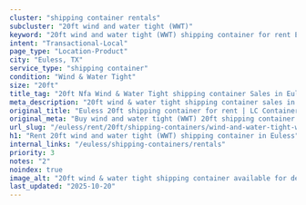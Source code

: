 ```yaml
---
cluster: "shipping container rentals"
subcluster: "20ft wind and water tight (WWT)"
keyword: "20ft wind and water tight (WWT) shipping container for rent Euless, TX"
intent: "Transactional-Local"
page_type: "Location-Product"
city: "Euless, TX"
service_type: "shipping container"
condition: "Wind & Water Tight"
size: "20ft"
title_tag: "20ft Nfa Wind & Water Tight shipping container Sales in Euless | LC Container"
meta_description: "20ft wind & water tight shipping container sales in Euless. Fast delivery, competitive pricing. Serving shipping containers area. Quote ID: MAB. Call (214) 524-4168 for your free quote today."
original_title: "Euless 20ft shipping container for rent | LC Container"
original_meta: "Buy wind and water tight (WWT) 20ft shipping container rent with local delivery in Euless, TX. LC Container — local Since 2003. Request a fast quote today."
url_slug: "/euless/rent/20ft/shipping-containers/wind-and-water-tight-wwt"
h1: "Rent 20ft wind and water tight (WWT) shipping container in Euless"
internal_links: "/euless/shipping-containers/rentals"
priority: 3
notes: "2"
noindex: true
image_alt: "20ft wind & water tight shipping container available for delivery in Euless"
last_updated: "2025-10-20"
---
```


<!-- TODO: Add unique city/inventory copy, images, and internal links here. -->
